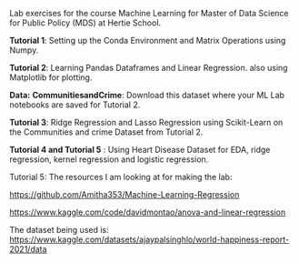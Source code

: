Lab exercises for the course Machine Learning for Master of Data Science for Public Policy (MDS) at Hertie School.

**Tutorial 1**: Setting up the Conda Environment and Matrix Operations using Numpy. 

**Tutorial 2**: Learning Pandas Dataframes and Linear Regression. also using Matplotlib for plotting.

**Data:** 
**CommunitiesandCrime**: Download this dataset where your ML Lab notebooks are saved for Tutorial 2.

**Tutorial 3**: Ridge Regression and Lasso Regression using Scikit-Learn on the Communities and crime Dataset from Tutorial 2.

**Tutorial 4 and Tutorial 5** : Using Heart Disease Dataset for EDA, ridge regression, kernel regression and logistic regression.

Tutorial 5: The resources I am looking at for making the lab:

https://github.com/Amitha353/Machine-Learning-Regression

https://www.kaggle.com/code/davidmontao/anova-and-linear-regression

The dataset being used is: 
https://www.kaggle.com/datasets/ajaypalsinghlo/world-happiness-report-2021/data
